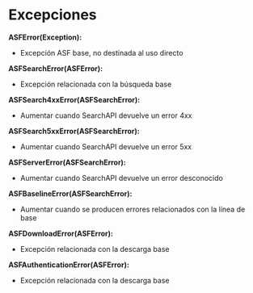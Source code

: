 # Excepciones

**ASFError(Exception):**

- Excepción ASF base, no destinada al uso directo

**ASFSearchError(ASFError):**

- Excepción relacionada con la búsqueda base

**ASFSearch4xxError(ASFSearchError):**

- Aumentar cuando SearchAPI devuelve un error 4xx 

**ASFSearch5xxError(ASFSearchError):**

- Aumentar cuando SearchAPI devuelve un error 5xx 

**ASFServerError(ASFSearchError):**

- Aumentar cuando SearchAPI devuelve un error desconocido

**ASFBaselineError(ASFSearchError):**

- Aumentar cuando se producen errores relacionados con la línea de base 

**ASFDownloadError(ASFError):**

- Excepción relacionada con la descarga base 

**ASFAuthenticationError(ASFError):**

- Excepción relacionada con la descarga base